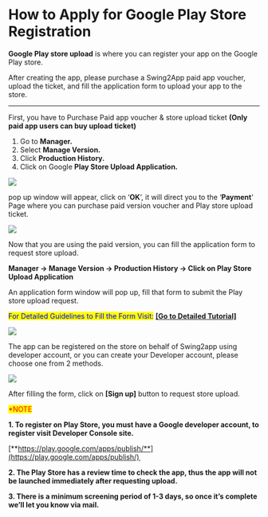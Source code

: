 # How to Apply for Google Play Store Registration

**Google Play store upload** is where you can register your app on the Google Play store.

After creating the app, please purchase a Swing2App paid app voucher, upload the ticket, and fill the application form to upload your app to the store. &#x20;

***

First, you have to Purchase Paid app voucher & store upload ticket **(Only paid app users can buy upload** **ticket)**  &#x20;

1. Go to **Manager.**
2. Select **Manage Version.**
3. Click **Production History.**
4. Click on Google **Play Store Upload Application.**

![](https://support.swing2app.com/wp-content/uploads/2020/02/app\_up.png)

&#x20;

pop up window will appear, click on ‘**OK**‘, it will direct you to the ‘**Payment**‘ Page where you can purchase paid version voucher and Play store upload ticket.

![](https://support.swing2app.com/wp-content/uploads/2020/02/basic\_pay.png)

Now that you are using the paid version, you can fill the application form to request store upload.

**Manager -> Manage Version -> Production History -> Click on Play Store Upload Application**

An application form window will pop up, fill that form to submit the Play store upload request.&#x20;

<mark style="color:blue;">For Detailed Guidelines to Fill the Form Visit:</mark> [**\[Go to Detailed Tutorial\]**](../appmanage/version/playstore-upload.md) &#x20;

![](https://support.swing2app.com/wp-content/uploads/2020/02/s10-1.png)

The app can be registered on the store on behalf of Swing2app using developer account, or you can create your Developer account, please choose one from 2 methods.&#x20;

![](https://support.swing2app.com/wp-content/uploads/2020/02/s11.png)

After filling the form, click on **\[Sign up]** button to request store upload. &#x20;

&#x20;

<mark style="color:red;">\*NOTE</mark> &#x20;

**1. To register on Play Store, you must have a Google developer account, to register visit  Developer Console site.**

[**https://play.google.com/apps/publish/**](https://play.google.com/apps/publish/) 

**2. The Play Store has a review time to check the app, thus the app will not be launched immediately after requesting upload.**

**3. There is a minimum screening period of 1-3 days, so once it’s complete we’ll let you know via mail.**
